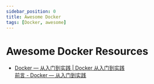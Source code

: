 ```yaml
---
sidebar_position: 0
title: Awesome Docker
tags: [Docker, awesome]
---
```


Awesome Docker Resources
========================




-   [Docker — 从入门到实践 | Docker 从入门到实践](https://vuepress.mirror.docker-practice.com/)  
    [前言 - Docker — 从入门到实践](https://yeasy.gitbook.io/docker_practice/)
